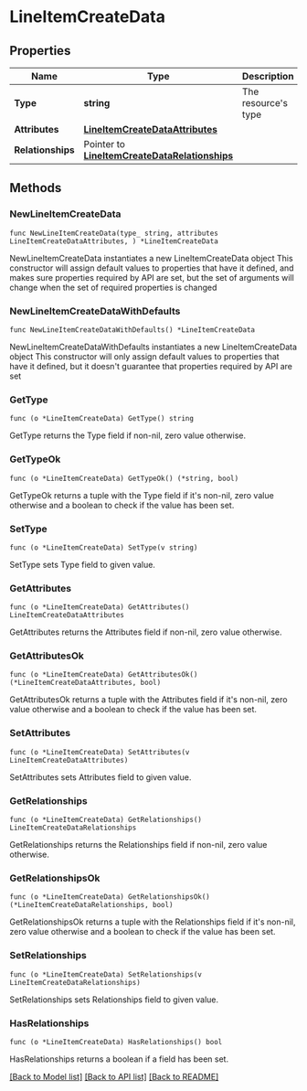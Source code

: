 # LineItemCreateData

## Properties

Name | Type | Description | Notes
------------ | ------------- | ------------- | -------------
**Type** | **string** | The resource&#39;s type | 
**Attributes** | [**LineItemCreateDataAttributes**](LineItemCreateDataAttributes.md) |  | 
**Relationships** | Pointer to [**LineItemCreateDataRelationships**](LineItemCreateDataRelationships.md) |  | [optional] 

## Methods

### NewLineItemCreateData

`func NewLineItemCreateData(type_ string, attributes LineItemCreateDataAttributes, ) *LineItemCreateData`

NewLineItemCreateData instantiates a new LineItemCreateData object
This constructor will assign default values to properties that have it defined,
and makes sure properties required by API are set, but the set of arguments
will change when the set of required properties is changed

### NewLineItemCreateDataWithDefaults

`func NewLineItemCreateDataWithDefaults() *LineItemCreateData`

NewLineItemCreateDataWithDefaults instantiates a new LineItemCreateData object
This constructor will only assign default values to properties that have it defined,
but it doesn't guarantee that properties required by API are set

### GetType

`func (o *LineItemCreateData) GetType() string`

GetType returns the Type field if non-nil, zero value otherwise.

### GetTypeOk

`func (o *LineItemCreateData) GetTypeOk() (*string, bool)`

GetTypeOk returns a tuple with the Type field if it's non-nil, zero value otherwise
and a boolean to check if the value has been set.

### SetType

`func (o *LineItemCreateData) SetType(v string)`

SetType sets Type field to given value.


### GetAttributes

`func (o *LineItemCreateData) GetAttributes() LineItemCreateDataAttributes`

GetAttributes returns the Attributes field if non-nil, zero value otherwise.

### GetAttributesOk

`func (o *LineItemCreateData) GetAttributesOk() (*LineItemCreateDataAttributes, bool)`

GetAttributesOk returns a tuple with the Attributes field if it's non-nil, zero value otherwise
and a boolean to check if the value has been set.

### SetAttributes

`func (o *LineItemCreateData) SetAttributes(v LineItemCreateDataAttributes)`

SetAttributes sets Attributes field to given value.


### GetRelationships

`func (o *LineItemCreateData) GetRelationships() LineItemCreateDataRelationships`

GetRelationships returns the Relationships field if non-nil, zero value otherwise.

### GetRelationshipsOk

`func (o *LineItemCreateData) GetRelationshipsOk() (*LineItemCreateDataRelationships, bool)`

GetRelationshipsOk returns a tuple with the Relationships field if it's non-nil, zero value otherwise
and a boolean to check if the value has been set.

### SetRelationships

`func (o *LineItemCreateData) SetRelationships(v LineItemCreateDataRelationships)`

SetRelationships sets Relationships field to given value.

### HasRelationships

`func (o *LineItemCreateData) HasRelationships() bool`

HasRelationships returns a boolean if a field has been set.


[[Back to Model list]](../README.md#documentation-for-models) [[Back to API list]](../README.md#documentation-for-api-endpoints) [[Back to README]](../README.md)


